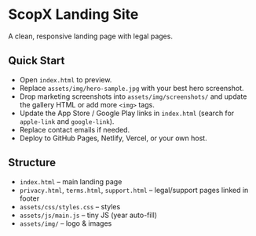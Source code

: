 # ScopX Landing Site

A clean, responsive landing page with legal pages.

## Quick Start
- Open `index.html` to preview.
- Replace `assets/img/hero-sample.jpg` with your best hero screenshot.
- Drop marketing screenshots into `assets/img/screenshots/` and update the gallery HTML or add more `<img>` tags.
- Update the App Store / Google Play links in `index.html` (search for `apple-link` and `google-link`).
- Replace contact emails if needed.
- Deploy to GitHub Pages, Netlify, Vercel, or your own host.

## Structure
- `index.html` – main landing page
- `privacy.html`, `terms.html`, `support.html` – legal/support pages linked in footer
- `assets/css/styles.css` – styles
- `assets/js/main.js` – tiny JS (year auto-fill)
- `assets/img/` – logo & images

